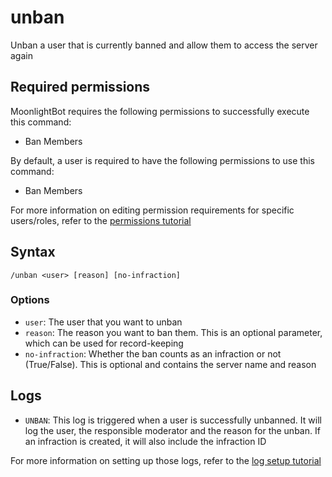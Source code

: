 # unban

Unban a user that is currently banned and allow them to access the server again

## Required permissions

MoonlightBot requires the following permissions to successfully execute this command:

* Ban Members

By default, a user is required to have the following permissions to use this command:

* Ban Members

For more information on editing permission requirements for specific users/roles, refer to the [permissions tutorial](<linkToPermissionsTutorial>)

## Syntax

```text
/unban <user> [reason] [no-infraction]
```

### Options

* `user`: The user that you want to unban
* `reason`: The reason you want to ban them. This is an optional parameter, which can be used for record-keeping
* `no-infraction`: Whether the ban counts as an infraction or not (True/False). This is optional and contains the server name and reason

## Logs

* `UNBAN`: This log is triggered when a user is successfully unbanned. It will log the user, the responsible moderator and the reason for the unban. If an infraction is created, it will also include the infraction ID

For more information on setting up those logs, refer to the [log setup tutorial](<linkToLogTutorial>)
